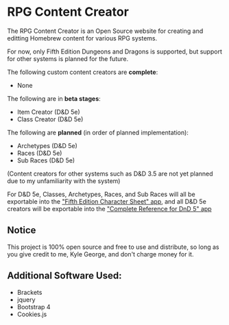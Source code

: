 # RPG Content Creator

The RPG Content Creator is an Open Source website for creating and editting Homebrew content for various RPG systems.

For now, only Fifth Edition Dungeons and Dragons is supported, but support for other systems is planned for the future.

The following custom content creators are **complete**:

* None

The following are in **beta stages**:

* Item Creator (D&D 5e)
* Class Creator (D&D 5e)

The following are **planned** (in order of planned implementation):

* Archetypes (D&D 5e)
* Races (D&D 5e)
* Sub Races (D&D 5e)

(Content creators for other systems such as D&D 3.5 are not yet planned due to my unfamiliarity with the system)

For D&D 5e, Classes, Archetypes, Races, and Sub Races will all be exportable into the ["Fifth Edition Character Sheet" app](https://play.google.com/store/apps/details?id=com.wgkammerer.testgui.basiccharactersheet.app), and all D&D 5e creators will be exportable into the ["Complete Reference for DnD 5" app](https://play.google.com/store/apps/details?id=com.vansteinengroentjes.apps.ddfive)

## Notice

This project is 100% open source and free to use and distribute, so long as you give credit to me, Kyle George, and don't charge money for it.

## Additional Software Used:

* Brackets
* jquery
* Bootstrap 4
* Cookies.js